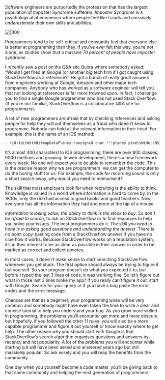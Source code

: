 Software engineers are purportedly the profession that has the largest population of Imposter Syndrome sufferers. 
*Imposter Syndrome* is a psychological phenomenon where people feel like frauds and *massively underestimate* their own skills and abilities.

![|300](https://i.imgur.com/5qJWhfP.png)

Programmers tend to be self-critical and constantly feel that everyone else is better at programming than they. If you’ve ever felt this way, you’re not alone, as studies show that a massive *70 percent of people have imposter syndrome*.

I recently saw a post on the Q&A site Quora where somebody asked: “Would I get fired at Google (or another big tech firm if I got caught using StackOverflow as a reference?” He got a bunch of really great answers from engineers working at Google, Amazon and other major tech companies. Anybody who has worked as a software engineer will tell you that not looking at references is far more frowned upon. In fact, I challenge you to find a single Google programmer who has not used Stack Overflow. (If you’re not familiar, StackOverflow is a collaborative Q&A site for programmers). 

A lot of new programmers are afraid that by checking references and asking people for help they will out themselves as a fraud who doesn’t know to programme. Nobody can hold all the relevant information in their head. For example, this is the name of an iOS method: 
```swift
- (id)initWithBitmapDataPlanes:(unsigned char **)planes pixelsWide:(NSInteger)width pixelsHigh:(NSInteger)height bitsPerSample:(NSInteger)bps samplesPerPixel:(NSInteger)spp hasAlpha:(BOOL)alpha isPlanar:(BOOL)isPlanar colorSpaceName:(NSString *)colorSpaceName bitmapFormat:(NSBitmapFormat)bitmapFormat bytesPerRow:(NSInteger)rowBytes bitsPerPixel:(NSInteger)pixelBits; 
```

It’s almost 400 characters! In iOS programming, there are over 800 classes, 9000 methods and growing. In web development, there’s a new framework every week.
No one will expect you to be able to remember the code. This is the precise reason why we are programmers, we can get the computer to do the boring stuff for us. 
For example, the code for recording sound is only a short search away, why would you need to memorise it? 

The skill that most employers look for when recruiting is the ability to think. Knowledge is valued in a world where information is hard to come by. In the 1800s, only the rich had access to good books and good teachers. Now, everyone has all the information they had and more at the tap of a mouse. 

*Information is losing value, the ability to think is the stock to buy*. So *don’t be afraid to search*, to ask on StackOverflow or to find resources to help you solve your issues. The best programmers do it. *The skill you need to hone is in asking good questions and understanding the answer*. There is no point copy-pasting code from a StackOverflow answer if you have no clue how it works. Because StackOverflow works on a reputation system, it’s in their interest to be as clear as possible in their answer in order to be marked as correct and collect upvotes. 

In most cases, it doesn’t make sense to start searching StackOverflow whenever you get stuck. The first option should always be trying to figure it out yourself. 
So your program doesn’t do what you expected it to, but before I typed the last 3 lines of code, it was working fine. So let’s figure out what in those last 3 lines broke my app? If you really can’t figure it out, start with Google. Search for your query or if you have a bug paste the error codes and the error message. 

Chances are that as a beginner, your programming woes will be very common and somebody might have even taken the time to write a clear and concise tutorial to help you understand your bug. As you grow more skilled in programming, the problems you’ll encounter get more and more obscure, but hopefully, if you followed the other 11 rules, you will also be a more capable programmer and figure it out yourself or know exactly where to get help. The other reason why you should start with Google is that StackOverflow’s search algorithm organises questions and answers by recency and not popularity. A lot of the problems you will encounter while starting out will have been asked and answered years ago but still massively popular. So ask wisely and you will reap the benefits from the community. 

One day when you yourself become a code master, you’ll be giving back to that same community and helping the next generation of programmers.